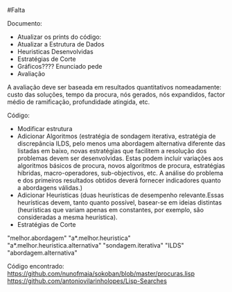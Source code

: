 #Falta

Documento:
- Atualizar os prints do código:
- Atualizar a Estrutura de Dados
- Heuristicas Desenvolvidas
- Estratégias de Corte
- Gráficos???? Enunciado pede
- Avaliação

A avaliação deve ser baseada em resultados quantitativos nomeadamente: custo das
soluções, tempo da procura, nós gerados, nós expandidos, factor médio de ramificação,
profundidade atingida, etc.

Código:
- Modificar estrutura
- Adicionar Algoritmos (estratégia de sondagem iterativa, estratégia de discrepância ILDS, pelo menos uma abordagem alternativa diferente das listadas em baixo, novas estratégias que facilitem a resolução dos problemas devem ser desenvolvidas. Estas podem incluir variações aos algoritmos básicos de procura, novos algoritmos de procura, estratégias híbridas, macro-operadores, sub-objectivos, etc. A análise do problema e dos primeiros resultados obtidos deverá fornecer indicadores quanto a abordagens válidas.)
- Adicionar Heurísticas (duas heurísticas de desempenho relevante.Essas heurísticas devem, tanto quanto possível, basear-se em ideias distintas (heurísticas que variam apenas em constantes, por exemplo, são consideradas a mesma heurística).
- Estratégias de Corte

"melhor.abordagem"
"a*.melhor.heuristica"
"a*.melhor.heuristica.alternativa"
"sondagem.iterativa"
"ILDS"
"abordagem.alternativa"

Código encontrado:
https://github.com/nunofmaia/sokoban/blob/master/procuras.lisp
https://github.com/antoniovilarinholopes/Lisp-Searches
